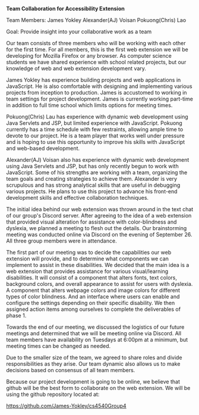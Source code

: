 **Team Collaboration for Accessibility Extension**
 
Team Members:
    James Yokley
    Alexander(AJ) Voisan
    Pokuong(Chris) Lao
 
Goal: Provide insight into your collaborative work as a team
 
Our team consists of three members who will be working with each other for the first time. For all members, this is the first web extension we will be developing for Mozilla Firefox or any browser. As computer science students we have shared experience with school related projects, but our knowledge of web and web extension development vary.
 
James Yokley has experience building projects and web applications in JavaScript. He is also comfortable with designing and implementing various projects from inception to production. James is accustomed to working in team settings for project development. James is currently working part-time in addition to full time school which limits options for meeting times.
 
Pokuong(Chris) Lau has experience with dynamic web development using Java Servlets and JSP, but limited experience with JavaScript. Pokuong currently has a time schedule with few restraints, allowing ample time to devote to our project. He is a team player that works well under pressure and is hoping to use this opportunity to improve his skills with JavaScript and web-based development.
 
Alexander(AJ) Voisan also has experience with dynamic web development using Java Servlets and JSP, but has only recently begun to work with JavaScript. Some of his strengths are working with a team, organizing the team goals and creating strategies to achieve them. Alexander is very scrupulous and has strong analytical skills that are useful in debugging various projects. He plans to use this project to advance his front-end development skills and effective collaboration techniques.
 
 
The initial idea behind our web extension was thrown around in the text chat of our group's Discord server. After agreeing to the idea of a web extension that provided visual alteration for assistance with color-blindness and dyslexia, we planned a meeting to flesh out the details. Our brainstorming meeting was conducted online via Discord on the evening of September 26. All three group members were in attendance.
 
The first part of our meeting was to decide the capabilities our web extension will provide, and to determine what components we can implement to assist in these disabilities. We decided that the main idea is a web extension that provides assistance for various visual/learning disabilities. It will consist of a component that alters fonts, text colors, background colors, and overall appearance to assist for users with dyslexia. A component that alters webpage colors and image colors for different types of color blindness. And an interface where users can enable and configure the settings depending on their specific disability. We then assigned action items among ourselves to complete the deliverables of phase 1.
 
Towards the end of our meeting, we discussed the logistics of our future meetings and determined that we will be meeting online via Discord. All team members have availability on Tuesdays at 6:00pm at a minimum, but meeting times can be changed as needed.
 
Due to the smaller size of the team, we agreed to share roles and divide responsibilities as they arise. Our team dynamic also allows us to make decisions based on consensus of all team members.
 
Because our project development is going to be online, we believe that github will be the best form to collaborate on the web extension. We will be using the github repository located at:
 
https://github.com/James-Yokley/cs4540Group4


